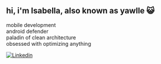 ## hi, i'm Isabella, also known as yawlle 😺

mobile development  
android defender  
paladin of clean architecture  
obsessed with optimizing anything  

<div>
  <a href="https://www.linkedin.com/in/yawlle/" target="_blank">
  <img src="https://img.shields.io/badge/-Linkedin-0e76a8?style=flat-square&labelColor=0e76a8&logo=linkedin&logoColor=white" alt="Linkedin"/></a>
</center>
